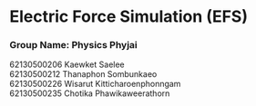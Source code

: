 # Electric Force Simulation (EFS)

### Group Name: Physics Phyjai

62130500206 Kaewket Saelee <br>
62130500212 Thanaphon Sombunkaeo <br>
62130500226 Wisarut Kitticharoenphonngam <br>
62130500235 Chotika Phawikaweerathorn <br>
